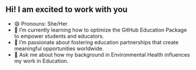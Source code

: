 ## Hi! I am excited to work with you 
- 😄 Pronouns: She/Her
- 🌱 I’m currently learning how to optimize the GitHub Education Package to empower students and educators.
- 🤝 I’m passionate about fostering education partnerships that create meaningful opportunities worldwide.
- 💬 Ask me about how my background in Environmental Health influences my work in Education.
